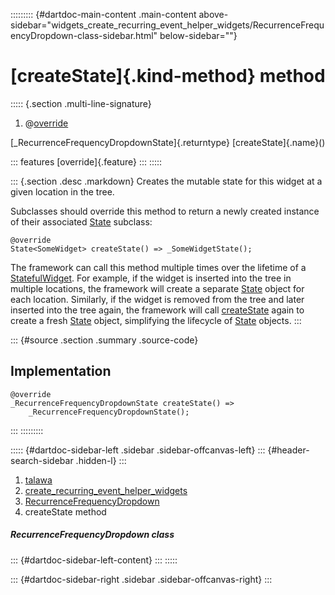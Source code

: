 ::::::::: {#dartdoc-main-content .main-content above-sidebar="widgets_create_recurring_event_helper_widgets/RecurrenceFrequencyDropdown-class-sidebar.html" below-sidebar=""}
<div>

# [createState]{.kind-method} method

</div>

::::: {.section .multi-line-signature}
<div>

1.  @[override](https://api.flutter.dev/flutter/dart-core/override-constant.html)

</div>

[\_RecurrenceFrequencyDropdownState]{.returntype} [createState]{.name}()

::: features
[override]{.feature}
:::
:::::

::: {.section .desc .markdown}
Creates the mutable state for this widget at a given location in the
tree.

Subclasses should override this method to return a newly created
instance of their associated
[State](https://api.flutter.dev/flutter/widgets/State-class.html)
subclass:

``` language-dart
@override
State<SomeWidget> createState() => _SomeWidgetState();
```

The framework can call this method multiple times over the lifetime of a
[StatefulWidget](https://api.flutter.dev/flutter/widgets/StatefulWidget-class.html).
For example, if the widget is inserted into the tree in multiple
locations, the framework will create a separate
[State](https://api.flutter.dev/flutter/widgets/State-class.html) object
for each location. Similarly, if the widget is removed from the tree and
later inserted into the tree again, the framework will call
[createState](../../widgets_create_recurring_event_helper_widgets/RecurrenceFrequencyDropdown/createState.html)
again to create a fresh
[State](https://api.flutter.dev/flutter/widgets/State-class.html)
object, simplifying the lifecycle of
[State](https://api.flutter.dev/flutter/widgets/State-class.html)
objects.
:::

::: {#source .section .summary .source-code}
## Implementation

``` language-dart
@override
_RecurrenceFrequencyDropdownState createState() =>
    _RecurrenceFrequencyDropdownState();
```
:::
:::::::::

::::: {#dartdoc-sidebar-left .sidebar .sidebar-offcanvas-left}
::: {#header-search-sidebar .hidden-l}
:::

1.  [talawa](../../index.html)
2.  [create_recurring_event_helper_widgets](../../widgets_create_recurring_event_helper_widgets/)
3.  [RecurrenceFrequencyDropdown](../../widgets_create_recurring_event_helper_widgets/RecurrenceFrequencyDropdown-class.html)
4.  createState method

##### RecurrenceFrequencyDropdown class

::: {#dartdoc-sidebar-left-content}
:::
:::::

::: {#dartdoc-sidebar-right .sidebar .sidebar-offcanvas-right}
:::
